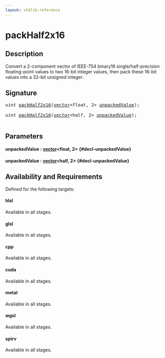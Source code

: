 ```yaml
---
layout: stdlib-reference
---
```


# packHalf2x16

## Description

Convert a 2-component vector of IEEE-754 binary16 single/half-precision floating-point
values to two 16-bit integer values, then pack these 16-bit values into a
32-bit unsigned integer.




## Signature 

<pre>
<span class="code_keyword">uint</span> <a href="/stdlib-reference/global-decls/packhalf2x16-4">packHalf2x16</a>(<a href="/stdlib-reference/types/vector/index" class="code_type">vector</a>&lt;<span class="code_keyword">float</span>, 2&gt; <a href="/stdlib-reference/global-decls/packhalf2x16-4#decl-unpackedValue" class="code_param">unpackedValue</a>);

<span class="code_keyword">uint</span> <a href="/stdlib-reference/global-decls/packhalf2x16-4">packHalf2x16</a>(<a href="/stdlib-reference/types/vector/index" class="code_type">vector</a>&lt;<span class="code_keyword">half</span>, 2&gt; <a href="/stdlib-reference/global-decls/packhalf2x16-4#decl-unpackedValue" class="code_param">unpackedValue</a>);

</pre>

## Parameters

#### unpackedValue  : [vector](/stdlib-reference/types/vector/index)\<float, 2\> {#decl-unpackedValue}
#### unpackedValue  : [vector](/stdlib-reference/types/vector/index)\<half, 2\> {#decl-unpackedValue}

## Availability and Requirements

Defined for the following targets:

#### hlsl
Available in all stages.

#### glsl
Available in all stages.

#### cpp
Available in all stages.

#### cuda
Available in all stages.

#### metal
Available in all stages.

#### wgsl
Available in all stages.

#### spirv
Available in all stages.



